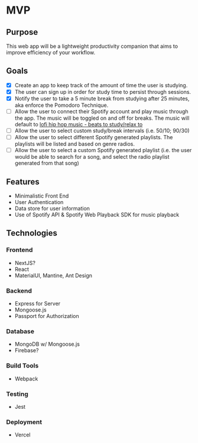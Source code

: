 # MVP

## Purpose

This web app will be a lightweight productivity companion that aims to improve efficiency of your workflow.

## Goals

- [x] Create an app to keep track of the amount of time the user is studying.
- [x] The user can sign up in order for study time to persist through sessions.
- [x] Notify the user to take a 5 minute break from studying after 25 minutes, aka enforce the Pomodoro Technique.
- [ ] Allow the user to connect their Spotify account and play music through the app. The music will be toggled on and off for breaks.
  The music will default to [lofi hip hop music - beats to study/relax to](https://open.spotify.com/playlist/0vvXsWCC9xrXsKd4FyS8kM)
- [ ] Allow the user to select custom study/break intervals (i.e. 50/10; 90/30)
- [ ] Allow the user to select different Spotify generated playlists. The playlists will be listed and based on genre radios.
- [ ] Allow the user to select a custom Spotify generated playlist (i.e. the user would be able to search for a song, and select the radio playlist
  generated from that song)

## Features

- Minimalistic Front End
- User Authentication
- Data store for user information
- Use of Spotify API & Spotify Web Playback SDK for music playback

## Technologies

### Frontend

- NextJS?
- React
- MaterialUI, Mantine, Ant Design

### Backend

- Express for Server
- Mongoose.js
- Passport for Authorization

### Database

- MongoDB w/ Mongoose.js
- Firebase?

### Build Tools

- Webpack

### Testing

- Jest

### Deployment

- Vercel
